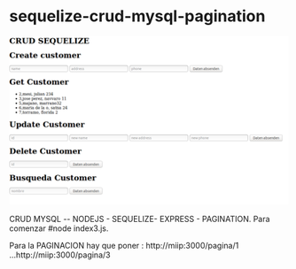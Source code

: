 # sequelize-crud-mysql-pagination
![Alt text](sequelize-mysql.png)

CRUD MYSQL -- NODEJS - SEQUELIZE- EXPRESS - PAGINATION.
Para comenzar #node index3.js.

Para la PAGINACION hay que poner :  http://miip:3000/pagina/1 ...http://miip:3000/pagina/3

